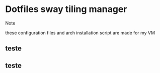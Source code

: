 # Dotfiles sway tiling manager

> [!NOTE]
> these configuration files and arch installation script are made for my VM

<!-- Pré- install 
  - rodar a iso e configurar o acesso ao teclado e internet
  - formatar e configurar discos, partições LVM
-->
## teste
<!-- Install Base 
  - Formatar e montar partiçoes
  - instalar o sistema base com literalmente o básico para o computador funcionar e conversar com a internet
  - Configurações extras e pessoais, futuramente vou ativar escolhas
  - Configurar home/senha root
  - Instalar grub e aqruivos de inicialização
  - Ativar serviços de rede e alguns extras para o pos reboot
-->
## teste
<!-- Pós- Reboot
  - Checkar conectividade com a rede e os serviços ativos
  - instalar pacotes necessários para rodar o sistema tilling manager
  - adicionar usuario principal e configurar o sudo
  - configurar desktop
